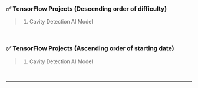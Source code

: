 <!-- Contents -->
### ✅ TensorFlow Projects (Descending order of difficulty)
> 1. Cavity Detection AI Model

<br>

### ✅ TensorFlow Projects (Ascending order of starting date)
> 1. Cavity Detection AI Model

<br>

***

<br>
<br>
<br>
